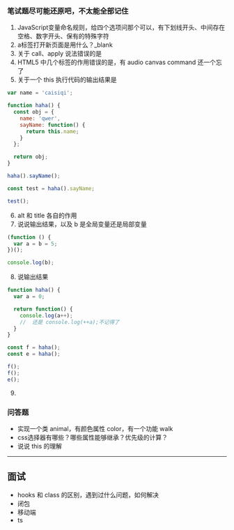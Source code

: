 ### 笔试题尽可能还原吧，不太能全部记住

1. JavaScript变量命名规则，给四个选项问那个可以，有下划线开头、中间存在空格、数字开头、保有的特殊字符
2. a标签打开新页面是用什么？_blank
3. 关于 call、apply 说法错误的是
4. HTML5 中几个标签的作用错误的是，有 audio canvas command 还一个忘了
5. 关于一个 this 执行代码的输出结果是
```js
var name = 'caisiqi';

function haha() {
  const obj = {
    name: 'qwer',
    sayName: function() {
      return this.name;
    }
  };

  return obj;
}

haha().sayName();

const test = haha().sayName;

test();
```
6. alt 和 title 各自的作用
7. 说说输出结果，以及 b 是全局变量还是局部变量
```js
(function () {
  var a = b = 5;
})();

console.log(b);
```
8. 说输出结果
```js
function haha() {
  var a = 0;

  return function() {
    console.log(a++);
    //  还是 console.log(++a);不记得了
  }
}

const f = haha();
const e = haha();

f();
f();
e();
```
9.

### 问答题

- 实现一个类 animal，有颜色属性 color，有一个功能 walk
- css选择器有哪些？哪些属性能够继承？优先级的计算？
- 说说 this 的理解

---
## 面试

- hooks 和 class 的区别，遇到过什么问题，如何解决
- 闭包
- 移动端
- ts
